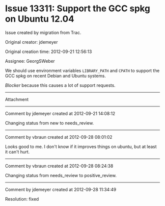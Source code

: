 # Issue 13311: Support the GCC spkg on Ubuntu 12.04

Issue created by migration from Trac.

Original creator: jdemeyer

Original creation time: 2012-09-21 12:56:13

Assignee: GeorgSWeber

We should use environment variables `LIBRARY_PATH` and `CPATH` to support the GCC spkg on recent Debian and Ubuntu systems.

*Blocker* because this causes a lot of support requests.


---

Attachment


---

Comment by jdemeyer created at 2012-09-21 14:08:12

Changing status from new to needs_review.


---

Comment by vbraun created at 2012-09-28 08:01:02

Looks good to me. I don't know if it improves things on ubuntu, but at least it can't hurt.


---

Comment by vbraun created at 2012-09-28 08:24:38

Changing status from needs_review to positive_review.


---

Comment by jdemeyer created at 2012-09-28 11:34:49

Resolution: fixed

